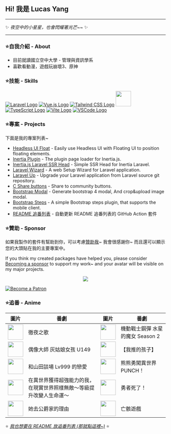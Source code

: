 ## Hi! 我是 Lucas Yang

---

✨ *夜空中的小星星，也會閃耀著光芒~~* ✨

---

### ⭐自我介紹 - About

* 目前就讀國立空中大學 - 管理與資訊學系
* 喜歡看動漫，遊戲玩崩壞3、原神

### ⭐技能 - Skills

[![Laravel Logo](https://skillicons.dev/icons?i=laravel&theme=light)](https://laravel.com/)
[![Vue.js Logo](https://skillicons.dev/icons?i=vue&theme=light)](https://vuejs.org/)
[![Tailwind CSS Logo](https://skillicons.dev/icons?i=tailwind&theme=light)](https://tailwindcss.com/)
<a href="https://inertiajs.com/"><img src="https://star-note-lucas.vercel.app/images/inertiajs-logo-rounded.svg" width="48" height="48"></a>
[![TypeScript Logo](https://skillicons.dev/icons?i=ts)](https://www.typescriptlang.org/)
[![Vite Logo](https://skillicons.dev/icons?i=vite&theme=light)](https://vitejs.dev/)
[![VSCode Logo](https://skillicons.dev/icons?i=vscode&theme=light)](https://code.visualstudio.com/)

### ⭐專案 - Projects

下面是我的專案列表~

* [Headless UI Float](https://github.com/ycs77/headlessui-float) - Easily use Headless UI with Floating UI to position floating elements.
* [Inertia Plugin](https://github.com/ycs77/inertia-plugin) - The plugin page loader for Inertia.js.
* [Inertia.js Laravel SSR Head](https://github.com/ycs77/inertia-laravel-ssr-head) - Simple SSR Head for Inertia Laravel.
* [Laravel Wizard](https://github.com/ycs77/laravel-wizard) - A web Setup Wizard for Laravel application.
* [Laravel Up](https://laravel-up.vercel.app/) - Upgrade your Laravel application from Laravel source git repository.
* [C Share buttons](https://github.com/ycs77/jquery-plugin-c-share) - Share to community buttons.
* [Bootstrap Modal](https://github.com/ycs77/jquery-plugin-bsModal) - Generate bootstrap 4 modal, And crop&upload image modal.
* [Bootstrap Steps](https://github.com/ycs77/bootstrap-steps) - A simple Bootstrap steps plugin, that supports the mobile client.
* [README 追番列表](https://github.com/ycs77/readme-anime-list) - 自動更新 README 追番列表的 GitHub Action 套件

### ⭐贊助 - Sponsor

如果我製作的套件有幫助到你，可以考慮[贊助我](https://www.patreon.com/ycs77)~ 我會很感謝你~ 而且還可以顯示您的大頭貼在我的主要專案中。

If you think my created packages have helped you, please consider [Becoming a sponsor](https://www.patreon.com/ycs77) to support my work~ and your avatar will be visible on my major projects.

<p align="center">
  <a href="https://www.patreon.com/ycs77">
    <img src="https://cdn.jsdelivr.net/gh/ycs77/static/sponsors.svg"/>
  </a>
</p>

<a href="https://www.patreon.com/ycs77">
  <img src="https://c5.patreon.com/external/logo/become_a_patron_button.png" alt="Become a Patron" />
</a>

<br />

### ⭐追番 - Anime

| 圖片 | 番劇 | 圖片 | 番劇 |
| --- | --- | --- | --- |
| [<img src="https://lain.bgm.tv/r/100/pic/cover/l/dd/cd/356774_zOW55.jpg" width="48">](https://lain.bgm.tv/pic/cover/l/dd/cd/356774_zOW55.jpg) | 徹夜之歌 | [<img src="https://lain.bgm.tv/r/100/pic/cover/l/e9/eb/403238_yKIxL.jpg" width="48">](https://lain.bgm.tv/pic/cover/l/e9/eb/403238_yKIxL.jpg) | 機動戰士鋼彈 水星的魔女 Season 2 |
| [<img src="https://lain.bgm.tv/r/100/pic/cover/l/58/c1/376703_g5559.jpg" width="48">](https://lain.bgm.tv/pic/cover/l/58/c1/376703_g5559.jpg) | 偶像大師 灰姑娘女孩 U149 | [<img src="https://lain.bgm.tv/r/100/pic/cover/l/98/5e/386809_1yR81.jpg" width="48">](https://lain.bgm.tv/pic/cover/l/98/5e/386809_1yR81.jpg) | 【我推的孩子】 |
| [<img src="https://lain.bgm.tv/r/100/pic/cover/l/c7/25/395684_Ojam4.jpg" width="48">](https://lain.bgm.tv/pic/cover/l/c7/25/395684_Ojam4.jpg) | 和山田談場 Lv999 的戀愛 | [<img src="https://lain.bgm.tv/r/100/pic/cover/l/4c/ee/323651_aFAA4.jpg" width="48">](https://lain.bgm.tv/pic/cover/l/4c/ee/323651_aFAA4.jpg) | 熊熊勇闖異世界 PUNCH！ |
| [<img src="https://lain.bgm.tv/r/100/pic/cover/l/2a/46/397025_T8Z0D.jpg" width="48">](https://lain.bgm.tv/pic/cover/l/2a/46/397025_T8Z0D.jpg) | 在異世界獲得超強能力的我，在現實世界照樣無敵～等級提升改變人生命運～ | [<img src="https://lain.bgm.tv/r/100/pic/cover/l/f4/3f/379639_2wRNn.jpg" width="48">](https://lain.bgm.tv/pic/cover/l/f4/3f/379639_2wRNn.jpg) | 勇者死了！ |
| [<img src="https://lain.bgm.tv/r/100/pic/cover/l/56/50/390712_QjcQp.jpg" width="48">](https://lain.bgm.tv/pic/cover/l/56/50/390712_QjcQp.jpg) | 她去公爵家的理由 | [<img src="https://lain.bgm.tv/r/100/pic/cover/l/67/45/408013_5Z5Q3.jpg" width="48">](https://lain.bgm.tv/pic/cover/l/67/45/408013_5Z5Q3.jpg) | 亡骸遊戲 |

⭐ *[我也想要在 README 放追番列表 (那就點這裡~)](https://github.com/ycs77/readme-anime-list)* ⭐

